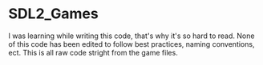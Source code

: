 # SDL2_Games
I was learning while writing this code, that's why it's so hard to read.
None of this code has been edited to follow best practices, naming conventions, ect.
This is all raw code stright from the game files.
